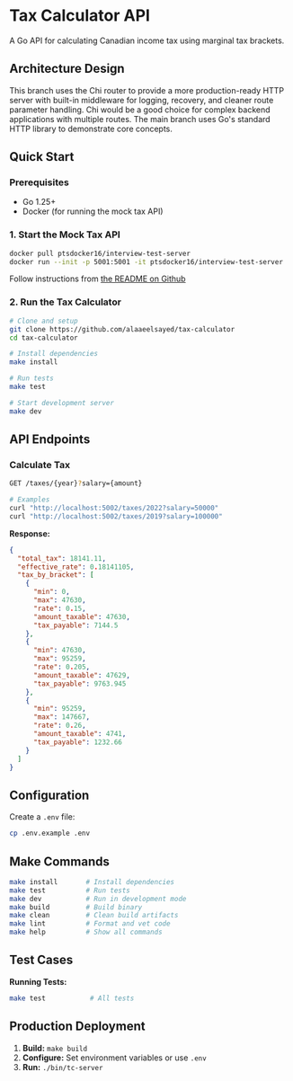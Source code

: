# Tax Calculator API

A Go API for calculating Canadian income tax using marginal tax brackets.

## Architecture Design

This branch uses the Chi router to provide a more production-ready HTTP server with built-in middleware for logging, recovery, and cleaner route parameter handling. Chi would be a good choice for complex backend applications with multiple routes. The main branch uses Go's standard HTTP library to demonstrate core concepts.

## Quick Start

### Prerequisites

- Go 1.25+
- Docker (for running the mock tax API)

### 1. Start the Mock Tax API

```bash
docker pull ptsdocker16/interview-test-server
docker run --init -p 5001:5001 -it ptsdocker16/interview-test-server
```

Follow instructions from [the README on Github](https://github.com/Points/interview-test-server?tab=readme-ov-file#get-up-and-running)

### 2. Run the Tax Calculator

```bash
# Clone and setup
git clone https://github.com/alaaeelsayed/tax-calculator
cd tax-calculator

# Install dependencies
make install

# Run tests
make test

# Start development server
make dev
```

## API Endpoints

### Calculate Tax

```bash
GET /taxes/{year}?salary={amount}

# Examples
curl "http://localhost:5002/taxes/2022?salary=50000"
curl "http://localhost:5002/taxes/2019?salary=100000"
```

**Response:**

```json
{
  "total_tax": 18141.11,
  "effective_rate": 0.18141105,
  "tax_by_bracket": [
    {
      "min": 0,
      "max": 47630,
      "rate": 0.15,
      "amount_taxable": 47630,
      "tax_payable": 7144.5
    },
    {
      "min": 47630,
      "max": 95259,
      "rate": 0.205,
      "amount_taxable": 47629,
      "tax_payable": 9763.945
    },
    {
      "min": 95259,
      "max": 147667,
      "rate": 0.26,
      "amount_taxable": 4741,
      "tax_payable": 1232.66
    }
  ]
}
```

## Configuration

Create a `.env` file:

```bash
cp .env.example .env
```

## Make Commands

```bash
make install       # Install dependencies
make test          # Run tests
make dev           # Run in development mode
make build         # Build binary
make clean         # Clean build artifacts
make lint          # Format and vet code
make help          # Show all commands
```

## Test Cases

**Running Tests:**

```bash
make test           # All tests
```

## Production Deployment

1. **Build:** `make build`
2. **Configure:** Set environment variables or use `.env`
3. **Run:** `./bin/tc-server`
